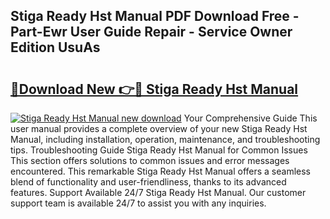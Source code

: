 ## Stiga Ready Hst Manual PDF Download Free - Part-Ewr User Guide Repair - Service Owner Edition UsuAs

# <h2><a href="http://bc71378.oget.top/?id=Stiga+Ready+Hst+Manual">🔗Download New 👉🔴 Stiga Ready Hst Manual</a></h2>

[![Stiga Ready Hst Manual new download](https://i.imgur.com/5g1atiW.png)](http://bc71378.oget.top/?id=Stiga+Ready+Hst+Manual)
Your Comprehensive Guide This user manual provides a complete overview of your new Stiga Ready Hst Manual, including installation, operation, maintenance, and troubleshooting tips. Troubleshooting Guide Stiga Ready Hst Manual for Common Issues This section offers solutions to common issues and error messages encountered. This remarkable Stiga Ready Hst Manual offers a seamless blend of functionality and user-friendliness, thanks to its advanced features. Support Available 24/7 Stiga Ready Hst Manual. Our customer support team is available 24/7 to assist you with any inquiries.
